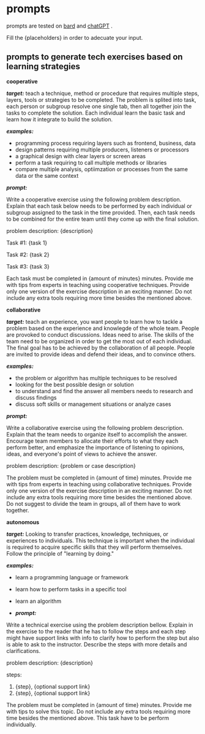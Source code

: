 # prompts

prompts are tested on [bard](https://bard.google.com/u/1/) and [chatGPT](https://chat.openai.com/) .

Fill the {placeholders} in order to adecuate your input.

## prompts to generate tech exercises based on learning strategies

**cooperative**

**_target:_** teach a technique, method or procedure that requires multiple steps, layers, tools or strategies to be completed. The problem is splited into task, each person or subgroup resolve one single tab, then all together join the tasks to complete the solution. Each individual learn the basic task and learn how it integrate to build the solution.

**_examples:_**

- programming process requiring layers such as frontend, business, data
- design patterns requiring multiple producers, listeners or processors
- a graphical design with clear layers or screen areas
- perform a task requiring to call multiple methods or libraries
- compare multiple analysis, optiimzation or processes from the same data or the same context

**_prompt:_**

Write a cooperative exercise using the following problem description. Explain that each task below needs to be performed by each individual or subgroup assigned to the task in the time provided. Then, each task needs to be combined for the entire team until they come up with the final solution.

problem description: {description}

Task #1: {task 1}

Task #2: {task 2}

Task #3: {task 3}

Each task must be completed in {amount of minutes} minutes. Provide me with tips from experts in teaching using cooperative techniques. Provide only one version of the exercise description in an exciting manner. Do not include any extra tools requiring more time besides the mentioned above.

**collaborative**

**_target:_** teach an experience, you want people to learn how to tackle a problem based on the experience and knowlegde of the whole team. People are provoked to conduct discussions. Ideas need to arise. The skills of the team need to be organized in order to get the most out of each individual. The final goal has to be achieved by the collaboration of all people. People are invited to provide ideas and defend their ideas, and to convince others.

**_examples:_**

- the problem or algorithm has multiple techniques to be resolved
- looking for the best possible design or solution
- to understand and find the answer all members needs to research and discuss findings
- discuss soft skills or management situations or analyze cases

**_prompt:_**

Write a collaborative exercise using the following problem description. Explain that the team needs to organize itself to accomplish the answer. Encourage team members to allocate their efforts to what they each perform better, and emphasize the importance of listening to opinions, ideas, and everyone's point of views to achieve the answer.

problem description: {problem or case description}

The problem must be completed in {amount of time} minutes. Provide me with tips from experts in teaching using collaborative techniques. Provide only one version of the exercise description in an exciting manner. Do not include any extra tools requiring more time besides the mentioned above. Do not suggest to divide the team in groups, all of them have to work together.

**autonomous**

**_target:_** Looking to transfer practices, knowledge, techniques, or experiences to individuals. This technique is important when the individual is required to acquire specific skills that they will perform themselves. Follow the principle of "learning by doing."

**_examples:_**

- learn a programming language or framework
- learn how to perform tasks in a specific tool
- learn an algorithm

- **_prompt:_**

Write a technical exercise using the problem description bellow. Explain in the exercise to the reader that he has to follow the steps and each step might have support links with info to clarify how to perform the step but also is able to ask to the instructor. Describe the steps with more details and clarifications.

problem description: {description}

steps:

1. {step}, {optional support link}
2. {step}, {optional support link}

The problem must be completed in {amount of time} minutes. Provide me with tips to solve this topic. Do not include any extra tools requiring more time besides the mentioned above. This task have to be perform individually.
